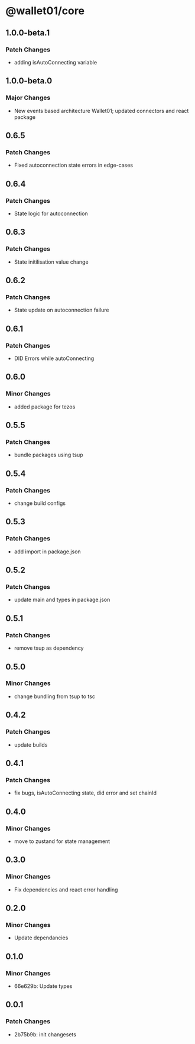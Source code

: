 # @wallet01/core

## 1.0.0-beta.1

### Patch Changes

- adding isAutoConnecting variable

## 1.0.0-beta.0

### Major Changes

- New events based architecture Wallet01; updated connectors and react package

## 0.6.5

### Patch Changes

- Fixed autoconnection state errors in edge-cases

## 0.6.4

### Patch Changes

- State logic for autoconnection

## 0.6.3

### Patch Changes

- State initilisation value change

## 0.6.2

### Patch Changes

- State update on autoconnection failure

## 0.6.1

### Patch Changes

- DID Errors while autoConnecting

## 0.6.0

### Minor Changes

- added package for tezos

## 0.5.5

### Patch Changes

- bundle packages using tsup

## 0.5.4

### Patch Changes

- change build configs

## 0.5.3

### Patch Changes

- add import in package.json

## 0.5.2

### Patch Changes

- update main and types in package.json

## 0.5.1

### Patch Changes

- remove tsup as dependency

## 0.5.0

### Minor Changes

- change bundling from tsup to tsc

## 0.4.2

### Patch Changes

- update builds

## 0.4.1

### Patch Changes

- fix bugs, isAutoConnecting state, did error and set chainId

## 0.4.0

### Minor Changes

- move to zustand for state management

## 0.3.0

### Minor Changes

- Fix dependencies and react error handling

## 0.2.0

### Minor Changes

- Update dependancies

## 0.1.0

### Minor Changes

- 66e629b: Update types

## 0.0.1

### Patch Changes

- 2b75b9b: init changesets
